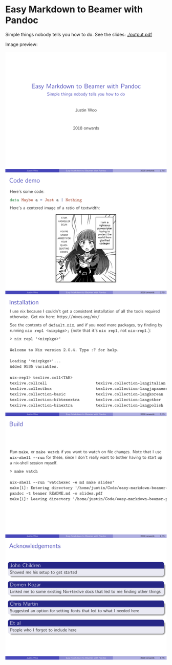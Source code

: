 # Easy Markdown to Beamer with Pandoc

Simple things nobody tells you how to do. See the slides: [./output.pdf](./output.pdf)

Image preview:

![](./preview-0.png)
![](./preview-1.png)
![](./preview-2.png)
![](./preview-3.png)
![](./preview-4.png)
